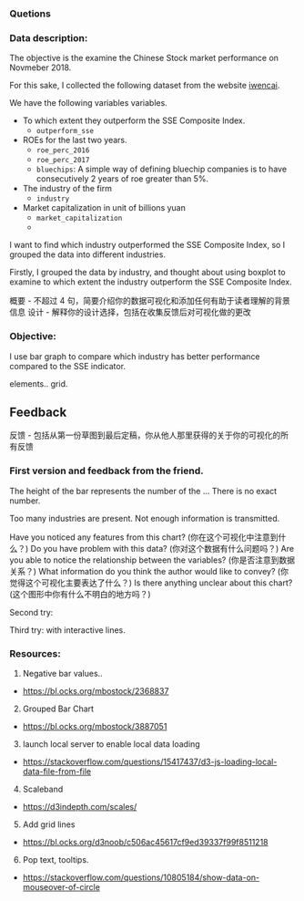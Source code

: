 ### Quetions

### Data description:

The objective is the examine the Chinese Stock market performance on Novmeber 2018.

For this sake, I collected the following dataset from the website [iwencai](http://www.iwencai.com).

We have the following variables variables.
- To which extent they outperform the SSE Composite Index. 
  - `outperform_sse`
- ROEs for the last two years.
  - `roe_perc_2016`
  - `roe_perc_2017`
  - `bluechips`: A simple way of defining bluechip companies is to have consecutively 2 years of roe greater than 5%.
- The industry of the firm
  - `industry`
- Market capitalization in unit of billions yuan
  - `market_capitalization`
  - 

I want to find which industry outperformed the SSE Composite Index, so I grouped the data into different industries.

Firstly, I grouped the data by industry, and thought about using boxplot to examine to which extent the industry outperform the SSE Composite Index.

概要 - 不超过 4 句，简要介绍你的数据可视化和添加任何有助于读者理解的背景信息
设计 - 解释你的设计选择，包括在收集反馈后对可视化做的更改



### Objective: 

I use bar graph to compare which industry has better performance compared to the SSE indicator.

elements.. 
grid.

## Feedback
反馈 - 包括从第一份草图到最后定稿，你从他人那里获得的关于你的可视化的所有反馈
### First version and feedback from the friend.

The height of the bar represents the number of the ...
There is no exact number.

Too many industries are present. Not enough information is transmitted.

Have you noticed any features from this chart? (你在这个可视化中注意到什么？)
Do you have problem with this data? (你对这个数据有什么问题吗？)
Are you able to notice the relationship between the variables? (你是否注意到数据关系？)
What information do you think the author would like to convey?  (你觉得这个可视化主要表达了什么？)
Is there anything unclear about this chart? (这个图形中你有什么不明白的地方吗？)

Second try:

Third try: with interactive lines.



### Resources:
1. Negative bar values..
  - https://bl.ocks.org/mbostock/2368837
2. Grouped Bar Chart
  - https://bl.ocks.org/mbostock/3887051
3. launch local server to enable local data loading
  - https://stackoverflow.com/questions/15417437/d3-js-loading-local-data-file-from-file
4. Scaleband
  - https://d3indepth.com/scales/
5. Add grid lines
  - https://bl.ocks.org/d3noob/c506ac45617cf9ed39337f99f8511218
6. Pop text, tooltips.
  - https://stackoverflow.com/questions/10805184/show-data-on-mouseover-of-circle



